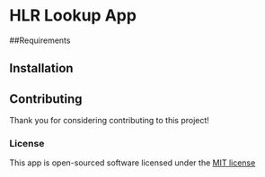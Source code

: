 # HLR Lookup App

##Requirements


## Installation



## Contributing

Thank you for considering contributing to this project!

### License

This app is open-sourced software licensed under the [MIT license](http://opensource.org/licenses/MIT)
